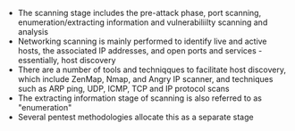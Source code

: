 - The scanning stage includes the pre-attack phase, port scanning, enumeration/extracting information and vulnerabiliilty scanning and analysis
- Networking scanning is mainly performed to identify live and active hosts, the associated IP addresses, and open ports and services - essentially, host discovery
- There are a number of tools and techniqques to facilitate host discovery, which include ZenMap, Nmap, and Angry IP scanner, and techniques such as ARP ping, UDP, ICMP, TCP and IP protocol scans
- The extracting information stage of scanning is also referred to as "enumeration"
- Several pentest methodologies allocate this as a separate stage



